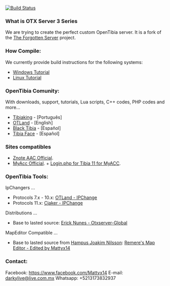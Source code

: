[![Build Status](https://travis-ci.org/jlcvp/otxserver.svg?branch=otxserv3)](https://travis-ci.org/mattyx14/otxserver)
### What is OTX Server 3 Series

We are trying to create the perfect custom OpenTibia server.
It is a fork of the [The Forgotten Server](https://github.com/otland/forgottenserver) project.

### How Compile:

We currently provide build instructions for the following systems:
* [Windows Tutorial](https://github.com/mattyx14/otxserver/wiki/Compilling-on-Windows) 
* [Linux Tutorial](https://github.com/mattyx14/otxserver/wiki/Compilling-on-Linux)

### OpenTibia Comunity:

With downloads, support, tutorials, Lua scripts, C++ codes, PHP codes and more...
* [Tibiaking](http://www.tibiaking.com/forum/) - [Português]
* [OTLand](https://otland.net/) - [English]
* [Black Tibia](http://blacktibia.org/) - [Español]
* [Tibia Face](http://tibiaface.com/) - [Español]


### Sites compatibles
* [Znote AAC Official](https://github.com/Znote/ZnoteAAC/archive/master.zip).
* [MyAcc Official](https://github.com/slawkens/myaac/archive/master.zip). + [Login.php for Tibia 11 for MyACC](https://otland.net/threads/myaac-plugin-login-php-for-tibia-11.254389/).

### OpenTibia Tools:

IpChangers ...
* Protocols 7.x - 10.x: [OTLand - IPChange](https://static.otland.net/ipchanger.exe)
* Protocols 11.x: [Cjaker - IPChange](http://www.tibiaking.com/forum/forums/topic/82629-1140-ip-changer/)

Distributions ...
* Base to lasted source: [Erick Nunes - Otxserver-Global](https://github.com/malucooo/otxserver-new)

MapEditor Compatible ...
* Base to lasted source from [Hampus Joakim Nilsson](https://github.com/hjnilsson): [Remere's Map Editor - Edited by Mattyx14](https://mega.nz/#!8QRHxIpK!vag-xjbyYtcV2CF2Tnl5AfXkq5YZXUcP6fbqwswwEU0)

### Contact:
Facebook: https://www.facebook.com/Mattyx14
E-mail: darkylive@live.com.mx
Whatsapp: +5213173832937
